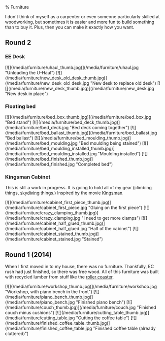 % Furniture

I don't think of myself as a carpenter or even someone particularly skilled at woodworking, but sometimes it is easier and more fun to build something than to buy it. Plus, then you can make it exactly how you want.

## Round 2

### EE Desk

<p class="images">
[![](/media/furniture/uhaul_thumb.jpg)](/media/furniture/uhaul.jpg "Unloading the U-Haul")
[![](/media/furniture/new_desk_old_desk_thumb.jpg)](/media/furniture/new_desk_old_desk.jpg "New desk to replace old desk")
[![](/media/furniture/new_desk_thumb.jpg)](/media/furniture/new_desk.jpg "New desk in place")
</p>

### Floating bed

<p class="images">
[![](/media/furniture/bed_box_thumb.jpg)](/media/furniture/bed_box.jpg "Bed stand")
[![](/media/furniture/bed_deck_thumb.jpg)](/media/furniture/bed_deck.jpg "Bed deck coming together")
[![](/media/furniture/bed_ballast_thumb.jpg)](/media/furniture/bed_ballast.jpg "Bed ballast")
[![](/media/furniture/bed_moulding_thumb.jpg)](/media/furniture/bed_moulding.jpg "Bed moulding being stained")
[![](/media/furniture/bed_moulding_installed_thumb.jpg)](/media/furniture/bed_moulding_installed.jpg "Moulding installed")
[![](/media/furniture/bed_finished_thumb.jpg)](/media/furniture/bed_finished.jpg "Completed bed")
</p>

### Kingsman Cabinet

This is still a work in progress. It is going to hold all of my gear (climbing things, [skydiving](/skydiving) things.) Inspired by the movie [Kingsman](http://www.moviechambers.com/wp-content/uploads/2015/02/Kingsman-The-Secret-Service.jpg).

<p class="images">
[![](/media/furniture/cabinet_first_piece_thumb.jpg)](/media/furniture/cabinet_first_piece.jpg "Gluing on the first piece")
[![](/media/furniture/crazy_clamping_thumb.jpg)](/media/furniture/crazy_clamping.jpg "I need to get more clamps")
[![](/media/furniture/cabinet_half_glued_thumb.jpg)](/media/furniture/cabinet_half_glued.jpg "Half of the cabinet")
[![](/media/furniture/cabinet_stained_thumb.jpg)](/media/furniture/cabinet_stained.jpg "Stained")
</p>

## Round 1 (2014)

When I first moved in to my house, there was no furniture. Thankfully, EC rush had just finished, so there was free wood. All of this furniture was built with recycled lumber from stuff like the [roller coaster](https://www.youtube.com/watch?v=WvcMsrUJbiY).

<p class="images">
[![](/media/furniture/workshop_thumb.jpg)](/media/furniture/workshop.jpg "Workshop, with piano bench in the front")
[![](/media/furniture/piano_bench_thumb.jpg)](/media/furniture/piano_bench.jpg "Finished piano bench")
[![](/media/furniture/couch_thumb.jpg)](/media/furniture/couch.jpg "Finished couch minus cushions")
[![](/media/furniture/cutting_table_thumb.jpg)](/media/furniture/cutting_table.jpg "Cutting the coffee table")
[![](/media/furniture/finished_coffee_table_thumb.jpg)](/media/furniture/finished_coffee_table.jpg "Finished coffee table (already cluttered)")
</p>
